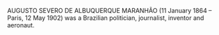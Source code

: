 AUGUSTO SEVERO DE ALBUQUERQUE MARANHÃO (11 January 1864 – Paris, 12 May 1902) was a Brazilian politician, journalist, inventor and aeronaut.
